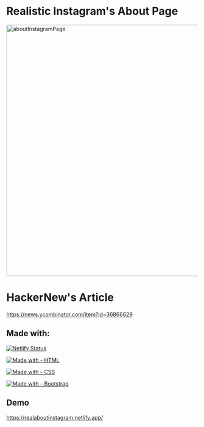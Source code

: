 
# Realistic Instagram's About Page

<img width="660" alt="aboutInstagramPage" src="https://github.com/santidevhmo/RealAboutInstagram/assets/49324282/337cb45e-e544-404a-ba8a-6cc0ff7ed592">

# HackerNew's Article

https://news.ycombinator.com/item?id=36866629

## Made with:

[![Netlify Status](https://api.netlify.com/api/v1/badges/2e502d2c-3d6d-4067-a56a-e141f4739b26/deploy-status)](https://app.netlify.com/sites/realaboutinstagram/deploys)

[![Made with - HTML](https://img.shields.io/static/v1?label=Made+with&message=HTML&color=%23E34F26&logo=HTML&logoColor=F24E1E)](https://www.figma.com/) 

[![Made with - CSS](https://img.shields.io/static/v1?label=Made+with&message=CSS&color=%231572B6&logo=CSS&logoColor=F24E1E)](https://www.figma.com/)

[![Made with - Bootstrap](https://img.shields.io/static/v1?label=Made+with&message=Bootstrap&color=%237952B3&logo=Bootstrap&logoColor=F24E1E)](https://www.figma.com/)
## Demo

https://realaboutinstagram.netlify.app/
